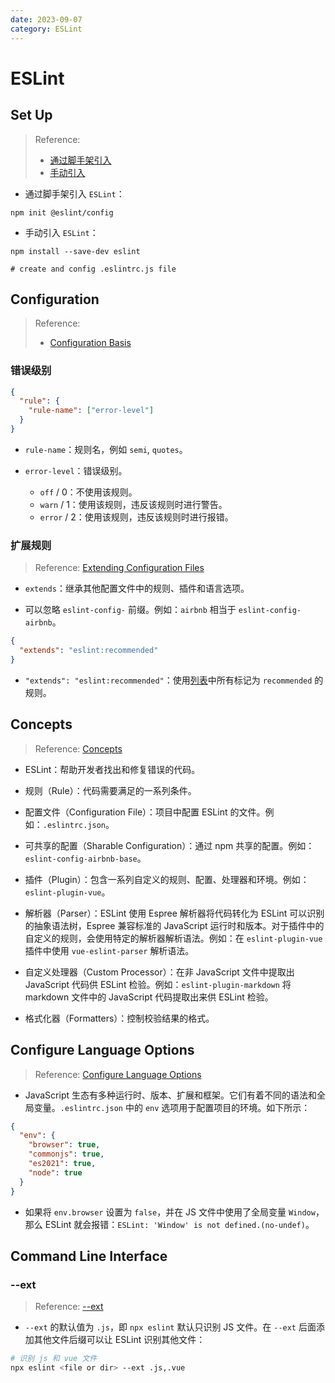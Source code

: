 ```yaml
---
date: 2023-09-07
category: ESLint
---
```


# ESLint

## Set Up

> Reference:
> - [通过脚手架引入](https://eslint.org/docs/latest/use/getting-started#quick-start)
> - [手动引入](https://eslint.org/docs/latest/use/getting-started#manual-set-up)

- 通过脚手架引入 `ESLint`：

```npm
npm init @eslint/config
```

- 手动引入 `ESLint`：

```npm
npm install --save-dev eslint

# create and config .eslintrc.js file
```

## Configuration

> Reference: 
> - [Configuration Basis](https://eslint.org/docs/latest/use/getting-started#configuration)

### 错误级别

```JSON
{
  "rule": {
    "rule-name": ["error-level"]
  }
}
```

- `rule-name`：规则名，例如 `semi`, `quotes`。

- `error-level`：错误级别。
  - `off` / 0：不使用该规则。
  - `warn` / 1：使用该规则，违反该规则时进行警告。
  - `error` / 2：使用该规则，违反该规则时进行报错。

### 扩展规则

> Reference: [Extending Configuration Files](https://eslint.org/docs/latest/use/configure/configuration-files#extending-configuration-files)

- `extends`：继承其他配置文件中的规则、插件和语言选项。

- 可以忽略 `eslint-config-` 前缀。例如：`airbnb` 相当于 `eslint-config-airbnb`。

```JSON
{
  "extends": "eslint:recommended"
}
```

- `"extends": "eslint:recommended"`：使用[列表](https://eslint.org/docs/latest/rules)中所有标记为 `recommended` 的规则。

## Concepts

> Reference: [Concepts](https://eslint.org/docs/latest/use/core-concepts)

- ESLint：帮助开发者找出和修复错误的代码。

- 规则（Rule）：代码需要满足的一系列条件。

- 配置文件（Configuration File）：项目中配置 ESLint 的文件。例如：`.eslintrc.json`。

- 可共享的配置（Sharable Configuration）：通过 npm 共享的配置。例如：`eslint-config-airbnb-base`。

- 插件（Plugin）：包含一系列自定义的规则、配置、处理器和环境。例如：`eslint-plugin-vue`。

- 解析器（Parser）：ESLint 使用 Espree 解析器将代码转化为 ESLint 可以识别的抽象语法树，Espree 兼容标准的 JavaScript 运行时和版本。对于插件中的自定义的规则，会使用特定的解析器解析语法。例如：在 `eslint-plugin-vue` 插件中使用 `vue-eslint-parser` 解析语法。

- 自定义处理器（Custom Processor）：在非 JavaScript 文件中提取出 JavaScript 代码供 ESLint 检验。例如：`eslint-plugin-markdown` 将 markdown 文件中的 JavaScript 代码提取出来供 ESLint 检验。

- 格式化器（Formatters）：控制校验结果的格式。

## Configure Language Options

> Reference: [Configure Language Options](https://eslint.org/docs/latest/use/configure/language-options)

- JavaScript 生态有多种运行时、版本、扩展和框架。它们有着不同的语法和全局变量。`.eslintrc.json` 中的 `env` 选项用于配置项目的环境。如下所示：

```json
{
  "env": {
    "browser": true,
    "commonjs": true,
    "es2021": true,
    "node": true
  }
}
```

- 如果将 `env.browser` 设置为 `false`，并在 JS 文件中使用了全局变量 `Window`，那么 ESLint 就会报错：`ESLint: 'Window' is not defined.(no-undef)`。

## Command Line Interface

### --ext

> Reference: [--ext](https://eslint.org/docs/latest/use/command-line-interface#--ext)

- `--ext` 的默认值为 `.js`，即 `npx eslint` 默认只识别 JS 文件。在 `--ext` 后面添加其他文件后缀可以让 ESLint 识别其他文件：

```bash
# 识别 js 和 vue 文件
npx eslint <file or dir> --ext .js,.vue
```
